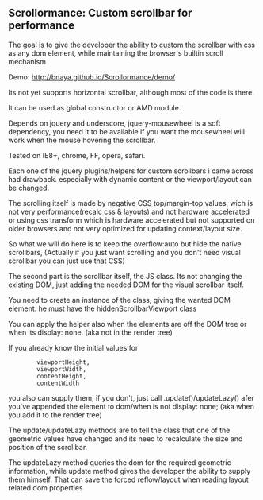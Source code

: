 ## Scrollormance: Custom scrollbar for performance

The goal is to give the developer the ability to custom the scrollbar with css as any dom element, while maintaining the browser's builtin scroll mechanism

Demo: http://bnaya.github.io/Scrollormance/demo/

Its not yet supports horizontal scrollbar, although most of the code is there.

It can be used as global constructor or AMD module.

Depends on jquery and underscore,
jquery-mousewheel is a soft dependency, you need it to be available if you want the mousewheel will work when the mouse hovering the scrollbar.

Tested on IE8+, chrome, FF, opera, safari.

Each one of the jquery plugins/helpers for custom scrollbars i came across had drawback.
especially with dynamic content or the viewport/layout can be changed.

The scrolling itself is made by negative CSS top/margin-top values,
wich is not very performance(recalc css & layouts) and not hardware accelerated
or using css transform which is hardware accelerated but not supported on older browsers and not very optimized for updating context/layout size.

So what we will do here is to keep the overflow:auto but hide the native scrollbars,
(Actually if you just want scrolling and you don't need visual scrollbar you can just use that CSS)

The second part is the scrollbar itself, the JS class.
Its not changing the existing DOM, just adding the needed DOM for the visual scrollbar itself.

You need to create an instance of the class, giving the wanted DOM element. he must have the hiddenScrollbarViewport class

You can apply the helper also when the elements are off the DOM tree or when its display: none. (aka not in the render tree)

If you already know the initial values for

            viewportHeight,
            viewportWidth,
            contentHeight,
            contentWidth

you also can supply them, if you don't, just call .update()/updateLazy() afer you've appended the element to dom/when is not display: none; (aka when you add it to the render tree)

The update/updateLazy methods are to tell the class that one of the geometric values have changed and its need to recalculate the size and position of the scrollbar.

The updateLazy method queries the dom for the required geometric information,
while update method gives the developer the ability to supply them himself.
That can save the forced reflow/layout when reading layout related dom properties
